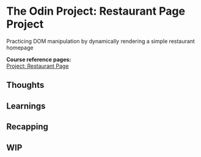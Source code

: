 # The Odin Project: Restaurant Page Project

Practicing DOM manipulation by dynamically rendering a simple restaurant homepage

**Course reference pages:** \
[Project: Restaurant Page](https://www.theodinproject.com/lessons/node-path-javascript-restaurant-page)

## Thoughts

## Learnings

## Recapping

## WIP